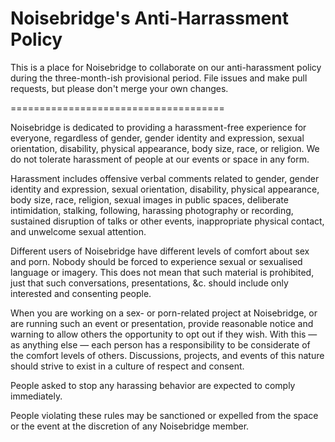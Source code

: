 Noisebridge's Anti-Harrassment Policy
=====================================

This is a place for Noisebridge to collaborate on our anti-harassment
policy during the three-month-ish provisional period. File issues and
make pull requests, but please don't merge your own changes.

=====================================

Noisebridge is dedicated to providing a harassment-free experience for
everyone, regardless of gender, gender identity and expression, sexual
orientation, disability, physical appearance, body size, race, or
religion. We do not tolerate harassment of people at our events or
space in any form.

Harassment includes offensive verbal comments related to gender,
gender identity and expression, sexual orientation, disability,
physical appearance, body size, race, religion, sexual images in
public spaces, deliberate intimidation, stalking, following, harassing
photography or recording, sustained disruption of talks or other
events, inappropriate physical contact, and unwelcome sexual
attention.

Different users of Noisebridge have different levels of comfort about 
sex and porn. Nobody should be forced to experience sexual or 
sexualised language or imagery. This does not mean that such material 
is prohibited, just that such conversations, presentations, &c. should 
include only interested and consenting people.

When you are working on a sex- or porn-related project at Noisebridge, 
or are running such an event or presentation, provide reasonable 
notice and warning to allow others the opportunity to opt out if they 
wish. With this — as anything else — each person has a responsibility 
to be considerate of the comfort levels of others. Discussions, 
projects, and events of this nature should strive to exist in a 
culture of respect and consent.

People asked to stop any harassing behavior are expected to comply
immediately.

People violating these rules may be sanctioned or expelled from the
space or the event at the discretion of any Noisebridge member.
